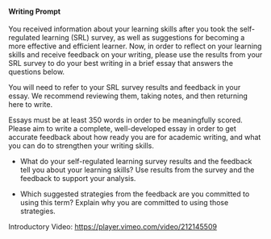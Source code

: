 #### Writing Prompt
 
You received information about your learning skills after you took the self-regulated learning (SRL) survey, as well as suggestions for becoming a more effective and efficient learner. Now, in order to reflect on your learning skills and receive feedback on your writing, please use the results from your SRL survey to do your best writing in a brief essay that answers the questions below. 

You will need to refer to your SRL survey results and feedback in your essay. We recommend reviewing them, taking notes, and then returning here to write.

Essays must be at least 350 words in order to be meaningfully scored. Please aim to write a complete, well-developed essay in order to get accurate feedback about how ready you are for academic writing, and what you can do to strengthen your writing skills.

* What do your self-regulated learning survey results and the feedback tell you about your learning skills? Use results from the survey and the feedback to support your analysis.

* Which suggested strategies from the feedback are you committed to using this term? Explain why you are committed to using those strategies.

Introductory Video: https://player.vimeo.com/video/212145509
